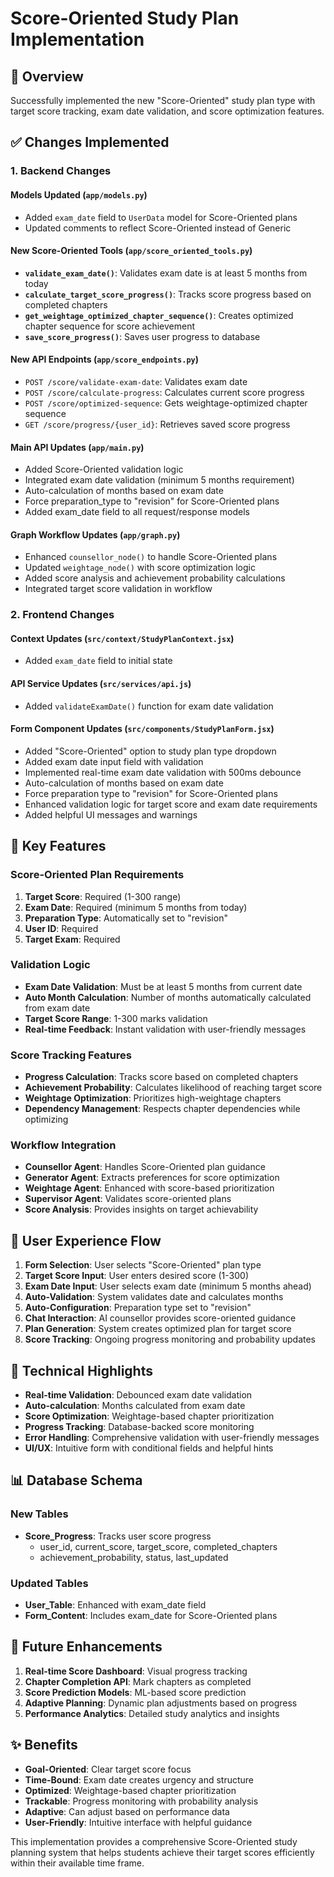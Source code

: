 # Score-Oriented Study Plan Implementation

## 🎯 Overview
Successfully implemented the new "Score-Oriented" study plan type with target score tracking, exam date validation, and score optimization features.

## ✅ Changes Implemented

### 1. Backend Changes

#### Models Updated (`app/models.py`)
- Added `exam_date` field to `UserData` model for Score-Oriented plans
- Updated comments to reflect Score-Oriented instead of Generic

#### New Score-Oriented Tools (`app/score_oriented_tools.py`)
- **`validate_exam_date()`**: Validates exam date is at least 5 months from today
- **`calculate_target_score_progress()`**: Tracks score progress based on completed chapters
- **`get_weightage_optimized_chapter_sequence()`**: Creates optimized chapter sequence for score achievement
- **`save_score_progress()`**: Saves user progress to database

#### New API Endpoints (`app/score_endpoints.py`)
- `POST /score/validate-exam-date`: Validates exam date
- `POST /score/calculate-progress`: Calculates current score progress
- `POST /score/optimized-sequence`: Gets weightage-optimized chapter sequence
- `GET /score/progress/{user_id}`: Retrieves saved score progress

#### Main API Updates (`app/main.py`)
- Added Score-Oriented validation logic
- Integrated exam date validation (minimum 5 months requirement)
- Auto-calculation of months based on exam date
- Force preparation_type to "revision" for Score-Oriented plans
- Added exam_date field to all request/response models

#### Graph Workflow Updates (`app/graph.py`)
- Enhanced `counsellor_node()` to handle Score-Oriented plans
- Updated `weightage_node()` with score optimization logic
- Added score analysis and achievement probability calculations
- Integrated target score validation in workflow

### 2. Frontend Changes

#### Context Updates (`src/context/StudyPlanContext.jsx`)
- Added `exam_date` field to initial state

#### API Service Updates (`src/services/api.js`)
- Added `validateExamDate()` function for exam date validation

#### Form Component Updates (`src/components/StudyPlanForm.jsx`)
- Added "Score-Oriented" option to study plan type dropdown
- Added exam date input field with validation
- Implemented real-time exam date validation with 500ms debounce
- Auto-calculation of months based on exam date
- Force preparation type to "revision" for Score-Oriented plans
- Enhanced validation logic for target score and exam date requirements
- Added helpful UI messages and warnings

## 🔧 Key Features

### Score-Oriented Plan Requirements
1. **Target Score**: Required (1-300 range)
2. **Exam Date**: Required (minimum 5 months from today)
3. **Preparation Type**: Automatically set to "revision"
4. **User ID**: Required
5. **Target Exam**: Required

### Validation Logic
- **Exam Date Validation**: Must be at least 5 months from current date
- **Auto Month Calculation**: Number of months automatically calculated from exam date
- **Target Score Range**: 1-300 marks validation
- **Real-time Feedback**: Instant validation with user-friendly messages

### Score Tracking Features
- **Progress Calculation**: Tracks score based on completed chapters
- **Achievement Probability**: Calculates likelihood of reaching target score
- **Weightage Optimization**: Prioritizes high-weightage chapters
- **Dependency Management**: Respects chapter dependencies while optimizing

### Workflow Integration
- **Counsellor Agent**: Handles Score-Oriented plan guidance
- **Generator Agent**: Extracts preferences for score optimization
- **Weightage Agent**: Enhanced with score-based prioritization
- **Supervisor Agent**: Validates score-oriented plans
- **Score Analysis**: Provides insights on target achievability

## 🎯 User Experience Flow

1. **Form Selection**: User selects "Score-Oriented" plan type
2. **Target Score Input**: User enters desired score (1-300)
3. **Exam Date Input**: User selects exam date (minimum 5 months ahead)
4. **Auto-Validation**: System validates date and calculates months
5. **Auto-Configuration**: Preparation type set to "revision"
6. **Chat Interaction**: AI counsellor provides score-oriented guidance
7. **Plan Generation**: System creates optimized plan for target score
8. **Score Tracking**: Ongoing progress monitoring and probability updates

## 🚀 Technical Highlights

- **Real-time Validation**: Debounced exam date validation
- **Auto-calculation**: Months calculated from exam date
- **Score Optimization**: Weightage-based chapter prioritization
- **Progress Tracking**: Database-backed score monitoring
- **Error Handling**: Comprehensive validation with user-friendly messages
- **UI/UX**: Intuitive form with conditional fields and helpful hints

## 📊 Database Schema

### New Tables
- **Score_Progress**: Tracks user score progress
  - user_id, current_score, target_score, completed_chapters
  - achievement_probability, status, last_updated

### Updated Tables
- **User_Table**: Enhanced with exam_date field
- **Form_Content**: Includes exam_date for Score-Oriented plans

## 🔮 Future Enhancements

1. **Real-time Score Dashboard**: Visual progress tracking
2. **Chapter Completion API**: Mark chapters as completed
3. **Score Prediction Models**: ML-based score prediction
4. **Adaptive Planning**: Dynamic plan adjustments based on progress
5. **Performance Analytics**: Detailed study analytics and insights

## ✨ Benefits

- **Goal-Oriented**: Clear target score focus
- **Time-Bound**: Exam date creates urgency and structure
- **Optimized**: Weightage-based chapter prioritization
- **Trackable**: Progress monitoring with probability analysis
- **Adaptive**: Can adjust based on performance data
- **User-Friendly**: Intuitive interface with helpful guidance

This implementation provides a comprehensive Score-Oriented study planning system that helps students achieve their target scores efficiently within their available time frame.